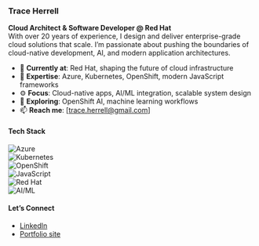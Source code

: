 ### Trace Herrell

**Cloud Architect & Software Developer @ Red Hat**  
With over 20 years of experience, I design and deliver enterprise-grade cloud solutions that scale. I’m passionate about pushing the boundaries of cloud-native development, AI, and modern application architectures.

- 🏢 **Currently at**: Red Hat, shaping the future of cloud infrastructure
- 🔧 **Expertise**: Azure, Kubernetes, OpenShift, modern JavaScript frameworks
- ⚙️ **Focus**: Cloud-native apps, AI/ML integration, scalable system design
- 🌱 **Exploring**: OpenShift AI, machine learning workflows
- 📫 **Reach me**: [trace.herrell@gmail.com]

#### Tech Stack

![Azure](https://img.shields.io/badge/-Azure-0078D4?style=flat&logo=microsoft-azure&logoColor=white)  
![Kubernetes](https://img.shields.io/badge/-Kubernetes-326CE5?style=flat&logo=kubernetes&logoColor=white)  
![OpenShift](https://img.shields.io/badge/-OpenShift-E00B41?style=flat&logo=red-hat-open-shift&logoColor=white)  
![JavaScript](https://img.shields.io/badge/-JavaScript-F7DF1E?style=flat&logo=javascript&logoColor=black)  
![Red Hat](https://img.shields.io/badge/-Red%20Hat-CC0000?style=flat&logo=red-hat&logoColor=white)  
![AI/ML](https://img.shields.io/badge/-AI%2FML-00C4B4?style=flat&logo=tensorflow&logoColor=white)

#### Let’s Connect

- [LinkedIn](https://www.linkedin.com/in/traceherrell)
- [Portfolio site](https://traceherrell.github.io/traceherrell)
